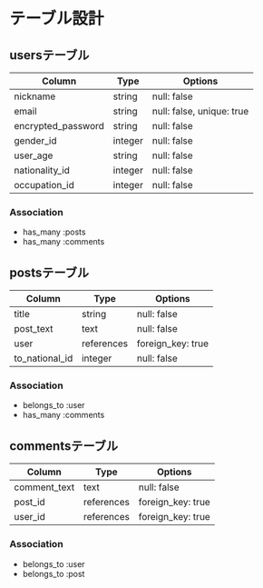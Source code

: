 # テーブル設計

## usersテーブル

| Column                | Type    | Options                   |
| --------------------- | ------- | ------------------------- |
| nickname              | string  | null: false               |
| email                 | string  | null: false, unique: true |
| encrypted_password    | string  | null: false               |
| gender_id             | integer | null: false               |
| user_age              | string  | null: false               |
| nationality_id        | integer | null: false               |
| occupation_id         | integer | null: false               |

### Association

- has_many :posts
- has_many :comments


## postsテーブル

| Column                     | Type       | Options           |
| -------------------------- | ---------- | ----------------- |
| title                      | string     | null: false       |
| post_text                  | text       | null: false       |
| user                       | references | foreign_key: true |
| to_national_id             | integer    | null: false       |

### Association

- belongs_to :user
- has_many :comments


## commentsテーブル

| Column       | Type       | Options           |
| ------------ | ---------- | ----------------- |
| comment_text | text       | null: false       |
| post_id      | references | foreign_key: true |
| user_id      | references | foreign_key: true |

### Association

- belongs_to :user
- belongs_to :post